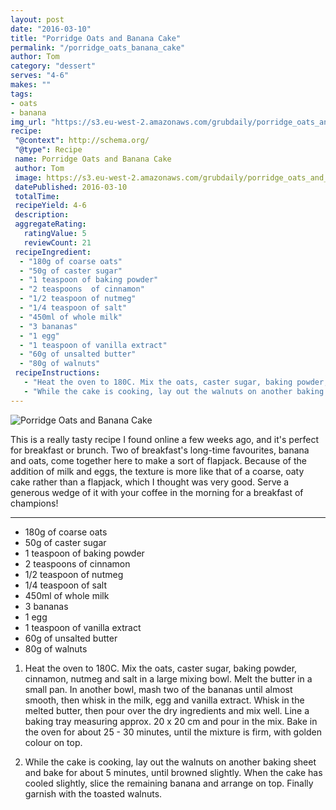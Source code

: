 ```yaml
---
layout: post
date: "2016-03-10"
title: "Porridge Oats and Banana Cake"
permalink: "/porridge_oats_banana_cake"
author: Tom
category: "dessert"
serves: "4-6"
makes: ""
tags:
- oats
- banana
img_url: "https://s3.eu-west-2.amazonaws.com/grubdaily/porridge_oats_and_banana_cake.jpg"
recipe:
 "@context": http://schema.org/
 "@type": Recipe
 name: Porridge Oats and Banana Cake
 author: Tom
 image: https://s3.eu-west-2.amazonaws.com/grubdaily/porridge_oats_and_banana_cake.jpg
 datePublished: 2016-03-10
 totalTime:
 recipeYield: 4-6
 description:
 aggregateRating:
   ratingValue: 5
   reviewCount: 21
 recipeIngredient:
  - "180g of coarse oats"
  - "50g of caster sugar"
  - "1 teaspoon of baking powder"
  - "2 teaspoons  of cinnamon"
  - "1/2 teaspoon of nutmeg"
  - "1/4 teaspoon of salt"
  - "450ml of whole milk"
  - "3 bananas"
  - "1 egg"
  - "1 teaspoon of vanilla extract"
  - "60g of unsalted butter"
  - "80g of walnuts"
 recipeInstructions:
   - "Heat the oven to 180C. Mix the oats, caster sugar, baking powder, cinnamon, nutmeg and salt in a large mixing bowl. Melt the butter in a small pan. In another bowl, mash two of the bananas until almost smooth, then whisk in the milk, egg and vanilla extract. Whisk in the melted butter, then pour over the dry ingredients and mix well. Line a baking tray measuring approx. 20 x 20 cm and pour in the mix. Bake in the oven for about 25 - 30 minutes, until the mixture is firm, with golden colour on top."
   - "While the cake is cooking, lay out the walnuts on another baking sheet and bake for about 5 minutes, until browned slightly. When the cake has cooled slightly, slice the remaining banana and arrange on top. Finally garnish with the toasted walnuts."
---
```

<img src="https://s3.eu-west-2.amazonaws.com/grubdaily/porridge_oats_and_banana_cake.jpg" alt="Porridge Oats and Banana Cake" />

This is a really tasty recipe I found online a few weeks ago, and it's perfect for breakfast or brunch. Two of breakfast's long-time favourites, banana and oats, come together here to make a sort of flapjack. Because of the addition of milk and eggs, the texture is more like that of a coarse, oaty cake rather than a flapjack, which I thought was very good. Serve a generous wedge of it with your coffee in the morning for a breakfast of champions!

---
* 180g of coarse oats
* 50g of caster sugar
* 1 teaspoon of baking powder
* 2 teaspoons  of cinnamon
* 1/2 teaspoon of nutmeg
* 1/4 teaspoon of salt
* 450ml of whole milk
* 3 bananas
* 1 egg
* 1 teaspoon of vanilla extract
* 60g of unsalted butter
* 80g of walnuts

1. Heat the oven to 180C. Mix the oats, caster sugar, baking powder, cinnamon, nutmeg and salt in a large mixing bowl. Melt the butter in a small pan. In another bowl, mash two of the bananas until almost smooth, then whisk in the milk, egg and vanilla extract. Whisk in the melted butter, then pour over the dry ingredients and mix well. Line a baking tray measuring approx. 20 x 20 cm and pour in the mix. Bake in the oven for about 25 - 30 minutes, until the mixture is firm, with golden colour on top.

2. While the cake is cooking, lay out the walnuts on another baking sheet and bake for about 5 minutes, until browned slightly. When the cake has cooled slightly, slice the remaining banana and arrange on top. Finally garnish with the toasted walnuts.

